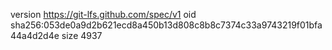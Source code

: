 version https://git-lfs.github.com/spec/v1
oid sha256:053de0a9d2b621ecd8a450b13d808c8b8c7374c33a9743219f01bfa44a4d2d4e
size 4937
